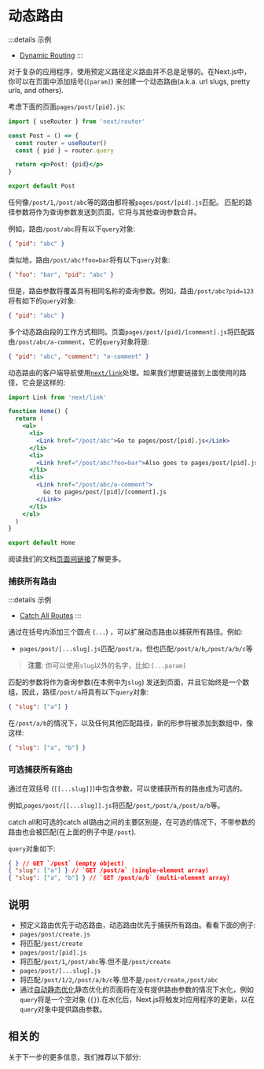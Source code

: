 # 动态路由

:::details 示例
- [Dynamic Routing](https://github.com/vercel/next.js/tree/canary/examples/dynamic-routing)
:::

对于复杂的应用程序，使用预定义路径定义路由并不总是足够的。在Next.js中，你可以在页面中添加括号(`[param]`) 来创建一个动态路由(a.k.a. url slugs, pretty urls, and others).

考虑下面的页面`pages/post/[pid].js`:

```jsx
import { useRouter } from 'next/router'

const Post = () => {
  const router = useRouter()
  const { pid } = router.query

  return <p>Post: {pid}</p>
}

export default Post
```

任何像`/post/1`,`/post/abc`等的路由都将被`pages/post/[pid].js`匹配。 匹配的路径参数将作为查询参数发送到页面，它将与其他查询参数合并。

例如，路由`/post/abc`将有以下`query`对象:

```json
{ "pid": "abc" }
```

类似地，路由`/post/abc?foo=bar`将有以下`query`对象:

```json
{ "foo": "bar", "pid": "abc" }
```

但是，路由参数将覆盖具有相同名称的查询参数。例如，路由`/post/abc?pid=123`将有如下的`query`对象:

```json
{ "pid": "abc" }
```

多个动态路由段的工作方式相同。页面`pages/post/[pid]/[comment].js`将匹配路由`/post/abc/a-comment`，它的`query`对象将是:

```json
{ "pid": "abc", "comment": "a-comment" }
```

动态路由的客户端导航使用[`next/link`](/docs/guide/api-reference/next/link)处理。如果我们想要链接到上面使用的路径，它会是这样的:

```jsx
import Link from 'next/link'

function Home() {
  return (
    <ul>
      <li>
        <Link href="/post/abc">Go to pages/post/[pid].js</Link>
      </li>
      <li>
        <Link href="/post/abc?foo=bar">Also goes to pages/post/[pid].js</Link>
      </li>
      <li>
        <Link href="/post/abc/a-comment">
          Go to pages/post/[pid]/[comment].js
        </Link>
      </li>
    </ul>
  )
}

export default Home
```

阅读我们的文档[页面间链接](/docs/guide/routing/introduction#linking-between-pages)了解更多。

### 捕获所有路由

:::details 示例
- [Catch All Routes](https://github.com/vercel/next.js/tree/canary/examples/catch-all-routes)
:::

通过在括号内添加三个圆点 (`...`) ，可以扩展动态路由以捕获所有路径。例如:

- `pages/post/[...slug].js`匹配`/post/a`，但也匹配`/post/a/b`,`/post/a/b/c`等

> **注意**: 你可以使用`slug`以外的名字，比如:`[...param]`

匹配的参数将作为查询参数(在本例中为`slug`) 发送到页面，并且它始终是一个数组，因此，路径`/post/a`将具有以下`query`对象:

```json
{ "slug": ["a"] }
```

在`/post/a/b`的情况下，以及任何其他匹配路径，新的形参将被添加到数组中，像这样:

```json
{ "slug": ["a", "b"] }
```

### 可选捕获所有路由

通过在双括号 (`[[...slug]]`)中包含参数，可以使捕获所有的路由成为可选的。

例如,`pages/post/[[...slug]].js`将匹配`/post`,`/post/a`,`/post/a/b`等。

catch all和可选的catch all路由之间的主要区别是，在可选的情况下，不带参数的路由也会被匹配(在上面的例子中是`/post`).

`query`对象如下:

```json
{ } // GET `/post` (empty object)
{ "slug": ["a"] } // `GET /post/a` (single-element array)
{ "slug": ["a", "b"] } // `GET /post/a/b` (multi-element array)
```

## 说明

- 预定义路由优先于动态路由，动态路由优先于捕获所有路由。看看下面的例子:
- `pages/post/create.js`
- 将匹配`/post/create`
- `pages/post/[pid].js`
- 将匹配`/post/1`,`/post/abc`等.但不是`/post/create`
- `pages/post/[...slug].js`
- 将匹配`/post/1/2`,`/post/a/b/c`等.但不是`/post/create`,`/post/abc`
- 通过[自动静态优化](/docs/guide/advanced-features/automatic-static-optimization)静态优化的页面将在没有提供路由参数的情况下水化，例如`query`将是一个空对象 (`{}`).在水化后，Next.js将触发对应用程序的更新，以在`query`对象中提供路由参数。

## 相关的

关于下一步的更多信息，我们推荐以下部分:




